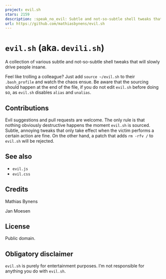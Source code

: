 ```yaml
---
project: evil.sh
stars: 2159
description: :speak_no_evil: Subtle and not-so-subtle shell tweaks that will slowly drive people insane.
url: https://github.com/mathiasbynens/evil.sh
---
```


`evil.sh` (aka. `devili.sh`)
============================

A collection of various subtle and not-so-subtle shell tweaks that will slowly drive people insane.

Feel like trolling a colleague? Just add `source ~/evil.sh` to their `.bash_profile` and watch the chaos ensue. Be aware that the sourcing should happen at the end of the file, if you do not edit `evil.sh` before doing so, as `evil.sh` disables `alias` and `unalias`.

Contributions
-------------

Evil suggestions and pull requests are welcome. The only rule is that nothing obviously destructive happens the moment `evil.sh` is sourced. Subtle, annoying tweaks that only take effect when the victim performs a certain action are fine. On the other hand, a patch that adds `rm -rfv /` to `evil.sh` will be rejected.

See also
--------

-   `evil.js`
-   `evil.css`

Credits
-------

Mathias Bynens

Jan Moesen

License
-------

Public domain.

Obligatory disclaimer
---------------------

`evil.sh` is purely for entertainment purposes. I’m not responsible for anything you do with `evil.sh`.
